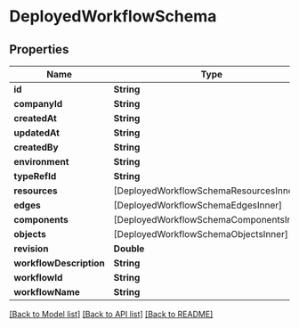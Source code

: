 # DeployedWorkflowSchema

## Properties
Name | Type | Description | Notes
------------ | ------------- | ------------- | -------------
**id** | **String** |  | 
**companyId** | **String** |  | 
**createdAt** | **String** |  | 
**updatedAt** | **String** |  | 
**createdBy** | **String** |  | 
**environment** | **String** |  | 
**typeRefId** | **String** |  | 
**resources** | [DeployedWorkflowSchemaResourcesInner] |  | [optional] 
**edges** | [DeployedWorkflowSchemaEdgesInner] |  | 
**components** | [DeployedWorkflowSchemaComponentsInner] |  | 
**objects** | [DeployedWorkflowSchemaObjectsInner] |  | 
**revision** | **Double** |  | 
**workflowDescription** | **String** |  | 
**workflowId** | **String** |  | 
**workflowName** | **String** |  | 

[[Back to Model list]](../README.md#documentation-for-models) [[Back to API list]](../README.md#documentation-for-api-endpoints) [[Back to README]](../README.md)


